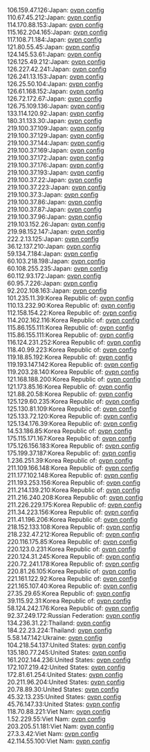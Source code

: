 106.159.47.126:Japan: [ovpn config](vpn/106_159_47_126.ovpn)  
110.67.45.212:Japan: [ovpn config](vpn/110_67_45_212.ovpn)  
114.170.88.153:Japan: [ovpn config](vpn/114_170_88_153.ovpn)  
115.162.204.165:Japan: [ovpn config](vpn/115_162_204_165.ovpn)  
117.108.71.184:Japan: [ovpn config](vpn/117_108_71_184.ovpn)  
121.80.55.45:Japan: [ovpn config](vpn/121_80_55_45.ovpn)  
124.145.53.61:Japan: [ovpn config](vpn/124_145_53_61.ovpn)  
126.125.49.212:Japan: [ovpn config](vpn/126_125_49_212.ovpn)  
126.227.42.241:Japan: [ovpn config](vpn/126_227_42_241.ovpn)  
126.241.13.153:Japan: [ovpn config](vpn/126_241_13_153.ovpn)  
126.25.50.104:Japan: [ovpn config](vpn/126_25_50_104.ovpn)  
126.61.168.152:Japan: [ovpn config](vpn/126_61_168_152.ovpn)  
126.72.172.67:Japan: [ovpn config](vpn/126_72_172_67.ovpn)  
126.75.109.136:Japan: [ovpn config](vpn/126_75_109_136.ovpn)  
133.114.120.92:Japan: [ovpn config](vpn/133_114_120_92.ovpn)  
180.31.133.30:Japan: [ovpn config](vpn/180_31_133_30.ovpn)  
219.100.37.109:Japan: [ovpn config](vpn/219_100_37_109.ovpn)  
219.100.37.129:Japan: [ovpn config](vpn/219_100_37_129.ovpn)  
219.100.37.144:Japan: [ovpn config](vpn/219_100_37_144.ovpn)  
219.100.37.169:Japan: [ovpn config](vpn/219_100_37_169.ovpn)  
219.100.37.172:Japan: [ovpn config](vpn/219_100_37_172.ovpn)  
219.100.37.176:Japan: [ovpn config](vpn/219_100_37_176.ovpn)  
219.100.37.193:Japan: [ovpn config](vpn/219_100_37_193.ovpn)  
219.100.37.22:Japan: [ovpn config](vpn/219_100_37_22.ovpn)  
219.100.37.223:Japan: [ovpn config](vpn/219_100_37_223.ovpn)  
219.100.37.3:Japan: [ovpn config](vpn/219_100_37_3.ovpn)  
219.100.37.86:Japan: [ovpn config](vpn/219_100_37_86.ovpn)  
219.100.37.87:Japan: [ovpn config](vpn/219_100_37_87.ovpn)  
219.100.37.96:Japan: [ovpn config](vpn/219_100_37_96.ovpn)  
219.103.152.26:Japan: [ovpn config](vpn/219_103_152_26.ovpn)  
219.98.152.147:Japan: [ovpn config](vpn/219_98_152_147.ovpn)  
222.2.13.125:Japan: [ovpn config](vpn/222_2_13_125.ovpn)  
36.12.137.210:Japan: [ovpn config](vpn/36_12_137_210.ovpn)  
59.134.7.184:Japan: [ovpn config](vpn/59_134_7_184.ovpn)  
60.103.218.198:Japan: [ovpn config](vpn/60_103_218_198.ovpn)  
60.108.255.235:Japan: [ovpn config](vpn/60_108_255_235.ovpn)  
60.112.93.172:Japan: [ovpn config](vpn/60_112_93_172.ovpn)  
60.95.7.226:Japan: [ovpn config](vpn/60_95_7_226.ovpn)  
92.202.108.163:Japan: [ovpn config](vpn/92_202_108_163.ovpn)  
101.235.11.39:Korea Republic of: [ovpn config](vpn/101_235_11_39.ovpn)  
110.13.232.90:Korea Republic of: [ovpn config](vpn/110_13_232_90.ovpn)  
112.158.154.22:Korea Republic of: [ovpn config](vpn/112_158_154_22.ovpn)  
114.202.162.116:Korea Republic of: [ovpn config](vpn/114_202_162_116.ovpn)  
115.86.155.111:Korea Republic of: [ovpn config](vpn/115_86_155_111.ovpn)  
115.86.155.111:Korea Republic of: [ovpn config](vpn/115_86_155_111.ovpn)  
116.124.231.252:Korea Republic of: [ovpn config](vpn/116_124_231_252.ovpn)  
118.40.99.223:Korea Republic of: [ovpn config](vpn/118_40_99_223.ovpn)  
119.18.85.192:Korea Republic of: [ovpn config](vpn/119_18_85_192.ovpn)  
119.193.147.142:Korea Republic of: [ovpn config](vpn/119_193_147_142.ovpn)  
119.203.28.140:Korea Republic of: [ovpn config](vpn/119_203_28_140.ovpn)  
121.168.188.200:Korea Republic of: [ovpn config](vpn/121_168_188_200.ovpn)  
121.173.85.16:Korea Republic of: [ovpn config](vpn/121_173_85_16.ovpn)  
121.88.20.58:Korea Republic of: [ovpn config](vpn/121_88_20_58.ovpn)  
125.129.60.235:Korea Republic of: [ovpn config](vpn/125_129_60_235.ovpn)  
125.130.81.109:Korea Republic of: [ovpn config](vpn/125_130_81_109.ovpn)  
125.133.72.120:Korea Republic of: [ovpn config](vpn/125_133_72_120.ovpn)  
125.134.176.39:Korea Republic of: [ovpn config](vpn/125_134_176_39.ovpn)  
14.53.186.85:Korea Republic of: [ovpn config](vpn/14_53_186_85.ovpn)  
175.115.171.167:Korea Republic of: [ovpn config](vpn/175_115_171_167.ovpn)  
175.126.156.183:Korea Republic of: [ovpn config](vpn/175_126_156_183.ovpn)  
175.199.37.187:Korea Republic of: [ovpn config](vpn/175_199_37_187.ovpn)  
1.236.251.39:Korea Republic of: [ovpn config](vpn/1_236_251_39.ovpn)  
211.109.166.148:Korea Republic of: [ovpn config](vpn/211_109_166_148.ovpn)  
211.177.102.148:Korea Republic of: [ovpn config](vpn/211_177_102_148.ovpn)  
211.193.253.156:Korea Republic of: [ovpn config](vpn/211_193_253_156.ovpn)  
211.214.139.210:Korea Republic of: [ovpn config](vpn/211_214_139_210.ovpn)  
211.216.240.208:Korea Republic of: [ovpn config](vpn/211_216_240_208.ovpn)  
211.226.229.175:Korea Republic of: [ovpn config](vpn/211_226_229_175.ovpn)  
211.34.223.156:Korea Republic of: [ovpn config](vpn/211_34_223_156.ovpn)  
211.41.196.206:Korea Republic of: [ovpn config](vpn/211_41_196_206.ovpn)  
218.152.133.108:Korea Republic of: [ovpn config](vpn/218_152_133_108.ovpn)  
218.232.47.212:Korea Republic of: [ovpn config](vpn/218_232_47_212.ovpn)  
220.116.175.85:Korea Republic of: [ovpn config](vpn/220_116_175_85.ovpn)  
220.123.0.231:Korea Republic of: [ovpn config](vpn/220_123_0_231.ovpn)  
220.124.31.245:Korea Republic of: [ovpn config](vpn/220_124_31_245.ovpn)  
220.72.241.178:Korea Republic of: [ovpn config](vpn/220_72_241_178.ovpn)  
220.81.26.105:Korea Republic of: [ovpn config](vpn/220_81_26_105.ovpn)  
221.161.122.92:Korea Republic of: [ovpn config](vpn/221_161_122_92.ovpn)  
221.165.107.40:Korea Republic of: [ovpn config](vpn/221_165_107_40.ovpn)  
27.35.29.65:Korea Republic of: [ovpn config](vpn/27_35_29_65.ovpn)  
39.115.92.31:Korea Republic of: [ovpn config](vpn/39_115_92_31.ovpn)  
58.124.242.176:Korea Republic of: [ovpn config](vpn/58_124_242_176.ovpn)  
92.37.249.172:Russian Federation: [ovpn config](vpn/92_37_249_172.ovpn)  
134.236.31.22:Thailand: [ovpn config](vpn/134_236_31_22.ovpn)  
184.22.23.224:Thailand: [ovpn config](vpn/184_22_23_224.ovpn)  
5.58.147.142:Ukraine: [ovpn config](vpn/5_58_147_142.ovpn)  
104.218.54.137:United States: [ovpn config](vpn/104_218_54_137.ovpn)  
135.180.77.245:United States: [ovpn config](vpn/135_180_77_245.ovpn)  
161.202.144.236:United States: [ovpn config](vpn/161_202_144_236.ovpn)  
172.107.219.42:United States: [ovpn config](vpn/172_107_219_42.ovpn)  
172.81.61.254:United States: [ovpn config](vpn/172_81_61_254.ovpn)  
20.211.96.204:United States: [ovpn config](vpn/20_211_96_204.ovpn)  
20.78.89.30:United States: [ovpn config](vpn/20_78_89_30.ovpn)  
45.32.13.235:United States: [ovpn config](vpn/45_32_13_235.ovpn)  
45.76.147.33:United States: [ovpn config](vpn/45_76_147_33.ovpn)  
118.70.88.221:Viet Nam: [ovpn config](vpn/118_70_88_221.ovpn)  
1.52.229.55:Viet Nam: [ovpn config](vpn/1_52_229_55.ovpn)  
203.205.51.181:Viet Nam: [ovpn config](vpn/203_205_51_181.ovpn)  
27.3.3.42:Viet Nam: [ovpn config](vpn/27_3_3_42.ovpn)  
42.114.55.100:Viet Nam: [ovpn config](vpn/42_114_55_100.ovpn)  

